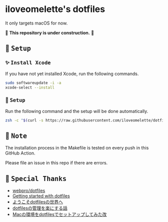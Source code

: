 # iloveomelette's dotfiles

It only targets macOS for now.

:construction: **This repository is under construction.** :construction:

## :wrench: <samp>Setup</samp>

### :sparkles: <samp>Install Xcode</samp>

If you have not yet installed Xcode, run the following commands.

```sh
sudo softwareupdate -i -a
xcode-select --install
```

### :rocket: <samp>Setup</samp>

Run the following command and the setup will be done automatically.

```sh
zsh -c "$(curl -s https://raw.githubusercontent.com/iloveomelette/dotfiles/master/setup/install.zsh)"
```

## :memo: <samp>Note</samp>

The installation process in the Makefile is tested on every push in this GitHub Action.

Please file an issue in this repo if there are errors.

## :tada: <samp>Special Thanks</samp>

- [webpro/dotfiles](https://github.com/webpro/dotfiles/tree/main)
- [Getting started with dotfiles](https://www.webpro.nl/articles/getting-started-with-dotfiles)
- [ようこそdotfilesの世界へ](https://qiita.com/yutkat/items/c6c7584d9795799ee164)
- [dotfilesの管理を楽にする話](https://zenn.dev/tkomatsu/articles/d7d089acd29cfa4d57b4)
- [Macの環境をdotfilesでセットアップしてみた改](https://zenn.dev/tsukuboshi/articles/6e82aef942d9af)
